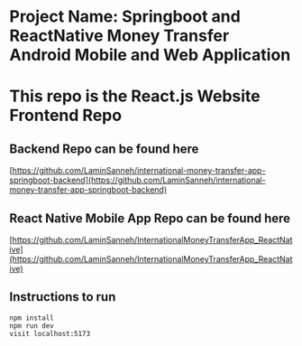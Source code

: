 # Project Name: Springboot and ReactNative Money Transfer Android Mobile and Web Application

# This repo is the React.js Website Frontend Repo

## Backend Repo can be found here
[https://github.com/LaminSanneh/international-money-transfer-app-springboot-backend](https://github.com/LaminSanneh/international-money-transfer-app-springboot-backend)

## React Native Mobile App Repo can be found here
[https://github.com/LaminSanneh/InternationalMoneyTransferApp_ReactNative](https://github.com/LaminSanneh/InternationalMoneyTransferApp_ReactNative)

## Instructions to run

```
npm install
npm run dev
visit localhost:5173
```